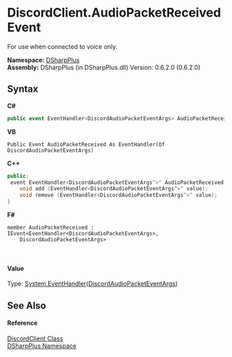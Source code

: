 # DiscordClient.AudioPacketReceived Event
 

For use when connected to voice only.

**Namespace:**&nbsp;<a href="503971eb-de5e-a570-9922-de9500a9b1cc">DSharpPlus</a><br />**Assembly:**&nbsp;DSharpPlus (in DSharpPlus.dll) Version: 0.6.2.0 (0.6.2.0)

## Syntax

**C#**<br />
``` C#
public event EventHandler<DiscordAudioPacketEventArgs> AudioPacketReceived
```

**VB**<br />
``` VB
Public Event AudioPacketReceived As EventHandler(Of DiscordAudioPacketEventArgs)
```

**C++**<br />
``` C++
public:
 event EventHandler<DiscordAudioPacketEventArgs^>^ AudioPacketReceived {
	void add (EventHandler<DiscordAudioPacketEventArgs^>^ value);
	void remove (EventHandler<DiscordAudioPacketEventArgs^>^ value);
}
```

**F#**<br />
``` F#
member AudioPacketReceived : IEvent<EventHandler<DiscordAudioPacketEventArgs>,
    DiscordAudioPacketEventArgs>

```

<br />

#### Value
Type: <a href="http://msdn2.microsoft.com/en-us/library/db0etb8x" target="_blank">System.EventHandler</a>(<a href="4302026a-d0f6-74cf-235c-4240f4bb960e">DiscordAudioPacketEventArgs</a>)

## See Also


#### Reference
<a href="8f8cbf24-03e9-53cc-389f-2ba10a699065">DiscordClient Class</a><br /><a href="503971eb-de5e-a570-9922-de9500a9b1cc">DSharpPlus Namespace</a><br />